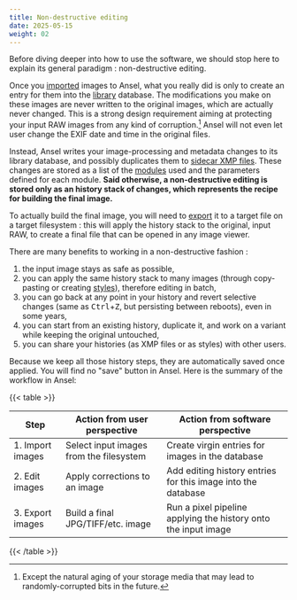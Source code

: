 ```yaml
---
title: Non-destructive editing
date: 2025-05-15
weight: 02
---
```


Before diving deeper into how to use the software, we should stop here to explain its general paradigm : non-destructive editing.

Once you [imported](./import.md) images to Ansel, what you really did is only to create an entry for them into the [library](../install/configuration.md) database. The modifications you make on these images are never written to the original images, which are actually never changed. This is a strong design requirement aiming at protecting your input RAW images from any kind of corruption.[^1] Ansel will not even let user change the EXIF date and time in the original files.

[^1]: Except the natural aging of your storage media that may lead to randomly-corrupted bits in the future.

Instead, Ansel writes your image-processing and metadata changes to its library database, and possibly duplicates them to [sidecar XMP files](../views/lighttable/digital-asset-management/sidecar.md). These changes are stored as a list of the [modules](../views/darkroom/processing-modules/_index.md) used and the parameters defined for each module. __Said otherwise, a non-destructive editing is stored only as an history stack of changes, which represents the recipe for building the final image.__

To actually build the final image, you will need to [export](../views/toolboxes/export.md) it to a target file on a target filesystem : this will apply the history stack to the original, input RAW, to create a final file that can be opened in any image viewer.

There are many benefits to working in a non-destructive fashion :

1. the input image stays as safe as possible,
2. you can apply the same history stack to many images (through copy-pasting or creating [styles](../views/toolboxes/styles.md)), therefore editing in batch,
3. you can go back at any point in your history and revert selective changes (same as <kbd>Ctrl</kbd>+<kbd>Z</kbd>, but persisting between reboots), even in some years,
4. you can start from an existing history, duplicate it, and work on a variant while keeping the original untouched,
5. you can share your histories (as XMP files or as styles) with other users.


Because we keep all those history steps, they are automatically saved once applied. You will find no "save" button in Ansel. Here is the summary of the workflow in Ansel:

{{< table >}}

| Step | Action from user perspective | Action from software perspective |
| ---- | ---------------------------- | -------------------------------- |
| 1. Import images | Select input images from the filesystem | Create virgin entries for images in the database |
| 2. Edit images | Apply corrections to an image             | Add editing history entries for this image into the database |
| 3. Export images | Build a final JPG/TIFF/etc. image       | Run a pixel pipeline applying the history onto the input image |

{{< /table >}}
